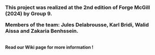 <h3>This project was realized at the 2nd edition of Forge McGill (2024) by Group 9.

Members of the team: Jules Delabrousse, Karl Bridi, Walid Aissa and Zakaria Benhssein.</h3>
<br>
<strong>Read our Wiki page for more information !</strong>

